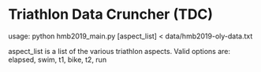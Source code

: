 # Triathlon Data Cruncher (TDC)

usage: python hmb2019_main.py [aspect_list] < data/hmb2019-oly-data.txt

aspect_list is a list of the various triathlon aspects. Valid options are: elapsed, swim, t1, bike, t2, run
